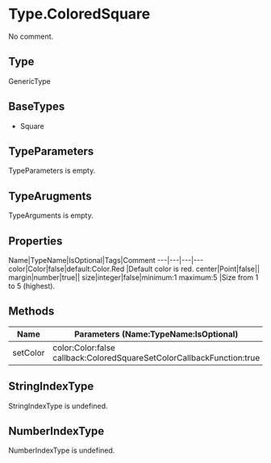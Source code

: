 # Type.ColoredSquare

No comment.

## Type

GenericType

## BaseTypes

* Square

## TypeParameters

TypeParameters is empty.

## TypeArugments

TypeArguments is empty.

## Properties

Name|TypeName|IsOptional|Tags|Comment
---|---|---|---
color|Color|false|default:Color.Red |Default color is red.
center|Point|false||
margin|number|true||
size|integer|false|minimum:1 maximum:5 |Size from 1 to 5 (highest).

## Methods

Name|Parameters (Name:TypeName:IsOptional)|ReturnTypeName|IsOptional|Comment
---|---|---|---|---
setColor|color:Color:false callback:ColoredSquareSetColorCallbackFunction:true |void|false| 

## StringIndexType

StringIndexType is undefined.

## NumberIndexType

NumberIndexType is undefined.
